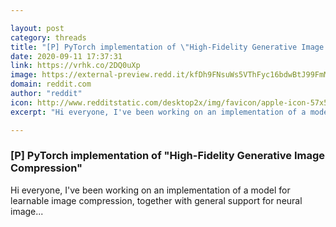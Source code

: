 ```yaml
---

layout: post
category: threads
title: "[P] PyTorch implementation of \"High-Fidelity Generative Image Compression\""
date: 2020-09-11 17:37:31
link: https://vrhk.co/2DQ0uXp
image: https://external-preview.redd.it/kfDh9FNsuWs5VThFyc16bdwBtJ99FmMWgOZYUyq7LPg.jpg?width=256&height=134.031413613&auto=webp&crop=256:134.031413613,smart&s=d49936f23d2e514586738c8f384b5d8bc76f252f
domain: reddit.com
author: "reddit"
icon: http://www.redditstatic.com/desktop2x/img/favicon/apple-icon-57x57.png
excerpt: "Hi everyone, I've been working on an implementation of a model for learnable image compression, together with general support for neural image..."

---
```


### [P] PyTorch implementation of "High-Fidelity Generative Image Compression"

Hi everyone, I've been working on an implementation of a model for learnable image compression, together with general support for neural image...